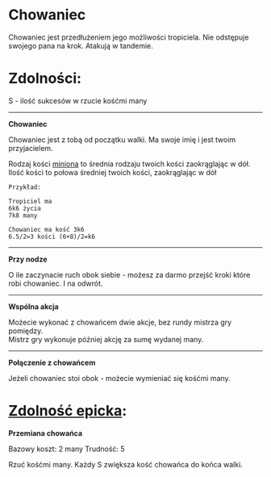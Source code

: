 # Chowaniec

Chowaniec jest przedłużeniem jego możliwości tropiciela. Nie odstępuje swojego pana na krok. Atakują w tandemie.

<!-- <img src="imgs/chowaniec.png" width="400"> -->

# Zdolności:

S - ilość sukcesów w rzucie kośćmi many

___

**Chowaniec**

Chowaniec jest z tobą od początku walki. Ma swoje imię i jest twoim przyjacielem.

Rodzaj kości [miniona](/docs/boss-i-miniony.md) to średnia rodzaju twoich kości zaokrąglając w dół.\
Ilość kości to połowa średniej twoich kości, zaokrąglając w dół
```
Przykład:

Tropiciel ma
6k6 życia
7k8 many

Chowaniec ma kość 3k6
6.5/2=3 kości (6+8)/2=k6
```

___

**Przy nodze**

O ile zaczynacie ruch obok siebie - możesz za darmo przejść kroki które robi chowaniec. I na odwrót.

___

**Wspólna akcja**

Możecie wykonać z chowańcem dwie akcje, bez rundy mistrza gry pomiędzy.\
Mistrz gry wykonuje później akcję za sumę wydanej many.

___

**Połączenie z chowańcem**

Jeżeli chowaniec stoi obok - możecie wymieniać się kośćmi many.

# [Zdolność epicka](/docs/zdolnosc-epicka.md):

**Przemiana chowańca**

Bazowy koszt: 2 many
Trudność: 5

Rzuć kośćmi many. Każdy S zwiększa kość chowańca do końca walki.
